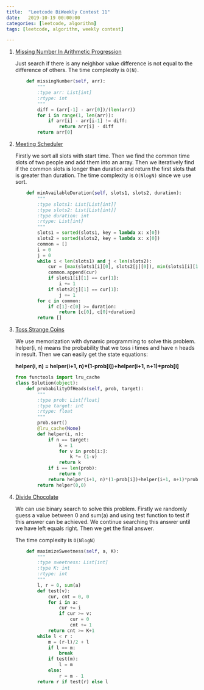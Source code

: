 ```yaml
---
title:  "Leetcode BiWeekly Contest 11"
date:   2019-10-19 00:00:00
categories: [leetcode, algorithm]
tags: [leetcode, algorithm, weekly contest]

---
```


1. [Missing Number In Arithmetic Progression][Problem1] 
   
    Just search if there is any neighbor value difference is not equal to the difference of others. The time complexity is `O(N)`.
    
    ```python
        def missingNumber(self, arr):
            """
            :type arr: List[int]
            :rtype: int
            """
            diff = (arr[-1] - arr[0])/(len(arr))
            for i in range(1, len(arr)):
                if arr[i] - arr[i-1] != diff:
                    return arr[i] - diff
            return arr[0]
    ```
    
     
    
2. [Meeting Scheduler][Problem2]

   Firstly we sort all slots with start time. Then we find the common time slots of two people and add them into an array. Then we iteratively find if the common slots is longer than duration and return the first slots that is greater than duration. The time complexity is `O(NlogN)` since we use sort.

   ```python
       def minAvailableDuration(self, slots1, slots2, duration):
           """
           :type slots1: List[List[int]]
           :type slots2: List[List[int]]
           :type duration: int
           :rtype: List[int]
           """
           slots1 = sorted(slots1, key = lambda x: x[0])
           slots2 = sorted(slots2, key = lambda x: x[0])
           common = []
           i = 0
           j = 0
           while i < len(slots1) and j < len(slots2):
               cur = [max(slots1[i][0], slots2[j][0]), min(slots1[i][1], slots2[j][1])]
               common.append(cur)
               if slots1[i][1] == cur[1]:
                   i += 1
               if slots2[j][1] == cur[1]:
                   j += 1
           for c in common:
               if c[1]-c[0] >= duration:
                   return [c[0], c[0]+duration]
           return []
   ```
   
   
   
3. [Toss Strange Coins][Problem3]

   We use memorization with dynamic programming to solve this problem. helper(i, n) means the probability that we toss i times and have n heads in result. Then we can easily get the state equations:

   **helper(i, n) = helper(i+1, n)\*(1-prob[i])+helper(i+1, n+1)\*prob[i]**
   
   ```python
   from functools import lru_cache
   class Solution(object):
       def probabilityOfHeads(self, prob, target):
           """
           :type prob: List[float]
           :type target: int
           :rtype: float
           """
           prob.sort()
           @lru_cache(None)
           def helper(i, n):
               if n == target:
                   k = 1
                   for v in prob[i:]:
                       k *= (1-v)
                   return k
               if i == len(prob):
                   return 0
               return helper(i+1, n)*(1-prob[i])+helper(i+1, n+1)*prob[i]
           return helper(0,0)
   ```
   
     
   
4. [Divide Chocolate][Problem4]

   We can use binary search to solve this problem. Firstly we randomly guess a value between 0 and sum(a) and using test function to test if this answer can be achieved. We continue searching this answer until we have left equals right. Then we get the final answer.

   The time complexity is `O(NlogN)` 
   
   ``` python
       def maximizeSweetness(self, a, K):
           """
           :type sweetness: List[int]
           :type K: int
           :rtype: int
           """
           l, r = 0, sum(a)
           def test(v):
               cur, cnt = 0, 0
               for i in a:
                   cur += i
                   if cur >= v:
                       cur = 0
                       cnt += 1
               return cnt >= K+1
           while l < r :
               m = (r-l)/2 + l
               if l == m:
                   break
               if test(m):
                   l = m
               else:
                   r = m - 1
           return r if test(r) else l
   ```
   
   

[Problem1]: https://leetcode.com/contest/biweekly-contest-11/problems/missing-number-in-arithmetic-progression/
[Problem2]: https://leetcode.com/contest/biweekly-contest-11/problems/meeting-scheduler/
[Problem3]: https://leetcode.com/contest/biweekly-contest-11/problems/toss-strange-coins/
[Problem4]: https://leetcode.com/contest/biweekly-contest-11/problems/divide-chocolate/

